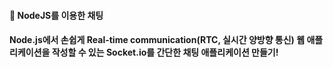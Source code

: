#### 💬 NodeJS를 이용한 채팅

#### Node.js에서 손쉽게 Real-time communication(RTC, 실시간 양방향 통신) 웹 애플리케이션을 작성할 수 있는 Socket.io를 간단한 채팅 애플리케이션 만들기! 


